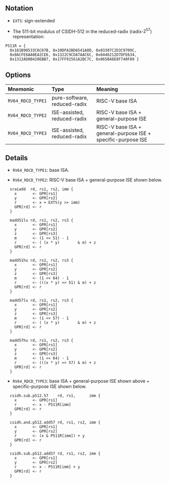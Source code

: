 ## Notation 

- `EXTS`: sign-extended

- The 511-bit modulus of CSIDH-512 in the reduced-radix (radix-$2^{57}$) representation:
```
P511R = {
  0x181B90533C6C87B, 0x10DFA2BD6541A8D, 0x03307C2D3C9709C, 
  0x0ACFE6AA0EA2CE6, 0x1322C9CDA7AAC6C, 0x0446212D7DFE634, 
  0x1312AD0B420EBB7, 0x17FF91561A2BC7C, 0x065B48E8F740F89 }
```

## Options

| Mnemonic            | Type                         | Meaning                                                          |
| :------------------ | :--------------------------- | :----------------------------------------------------------------|
| `RV64_RDCD_TYPE1`   | pure-software, reduced-radix | RISC-V base ISA                                                  |
| `RV64_RDCD_TYPE2`   | ISE-assisted,  reduced-radix | RISC-V base ISA + general-purpose ISE                            |
| `RV64_RDCD_TYPE3`   | ISE-assisted,  reduced-radix | RISC-V base ISA + general-purpose ISE + specific-purpose ISE     |

## Details 

- `RV64_RDCD_TYPE1`: base ISA. 

- `RV64_RDCD_TYPE2`: RISC-V base ISA + general-purpose ISE shown below. 

```
  sraiadd  rd, rs1, rs2, imm {
    x       <- GPR[rs1]
    y       <- GPR[rs2]
    r       <- x + EXTS(y >> imm)
    GPR[rd] <- r
  }

  madd51lu rd, rs1, rs2, rs3 {
    x       <- GPR[rs1]
    y       <- GPR[rs2]
    z       <- GPR[rs3]
    m       <- (1 << 51) - 1
    r       <- ( (x * y)        & m) + z 
    GPR[rd] <- r
  }

  madd51hu rd, rs1, rs2, rs3 {
    x       <- GPR[rs1]
    y       <- GPR[rs2]
    z       <- GPR[rs3]
    m       <- (1 << 64) - 1
    r       <- (((x * y) >> 51) & m) + z 
    GPR[rd] <- r
  }

  madd57lu rd, rs1, rs2, rs3 {
    x       <- GPR[rs1]
    y       <- GPR[rs2]
    z       <- GPR[rs3]
    m       <- (1 << 57) - 1
    r       <- ( (x * y)        & m) + z 
    GPR[rd] <- r
  }

  madd57hu rd, rs1, rs2, rs3 {
    x       <- GPR[rs1]
    y       <- GPR[rs2]
    z       <- GPR[rs3]
    m       <- (1 << 64) - 1
    r       <- (((x * y) >> 57) & m) + z 
    GPR[rd] <- r
  }
```

- `RV64_RDCD_TYPE3`: base ISA + general-purpose ISE shown above + specific-purpose ISE shown below. 

```
  csidh.sub.p512.57    rd, rs1,      imm {
    x       <- GPR[rs1]
    r       <- x - P511R[imm]
    GPR[rd] <- r
  }

  csidh.and.p512.add57 rd, rs1, rs2, imm {
    x       <- GPR[rs1]
    y       <- GPR[rs2]
    r       <- (x & P511R[imm]) + y
    GPR[rd] <- r
  }

  csidh.sub.p512.add57 rd, rs1, rs2, imm {
    x       <- GPR[rs1]
    y       <- GPR[rs2]
    r       <- x - P511R[imm] + y
    GPR[rd] <- r
  }
```
